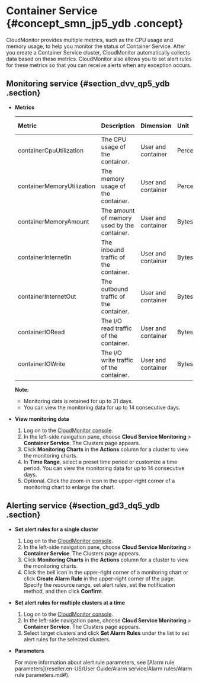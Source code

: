# Container Service {#concept_smn_jp5_ydb .concept}

CloudMonitor provides multiple metrics, such as the CPU usage and memory usage, to help you monitor the status of Container Service. After you create a Container Service cluster, CloudMonitor automatically collects data based on these metrics. CloudMonitor also allows you to set alert rules for these metrics so that you can receive alerts when any exception occurs.

## Monitoring service {#section_dvv_qp5_ydb .section}

-   **Metrics** 

    |Metric|Description|Dimension|Unit|Minimum frequency|
    |:-----|:----------|:--------|:---|:----------------|
    |containerCpuUtilization|The CPU usage of the container.|User and container|Percentage|30 seconds|
    |containerMemoryUtilization|The memory usage of the container.|User and container|Percentage|30 seconds|
    |containerMemoryAmount|The amount of memory used by the container.|User and container|Bytes|30 seconds|
    |containerInternetIn|The inbound traffic of the container.|User and container|Bytes|30 seconds|
    |containerInternetOut|The outbound traffic of the container.|User and container|Bytes|30 seconds|
    |containerIORead|The I/O read traffic of the container.|User and container|Bytes|30 seconds|
    |containerIOWrite|The I/O write traffic of the container.|User and container|Bytes|30 seconds|

    **Note:** 

    -   Monitoring data is retained for up to 31 days.
    -   You can view the monitoring data for up to 14 consecutive days.
-   **View monitoring data** 
    1.  Log on to the [CloudMonitor console](https://partners-intl.console.aliyun.com/#/cms).
    2.  In the left-side navigation pane, choose **Cloud Service Monitoring** \> **Container Service**. The Clusters page appears.
    3.  Click **Monitoring Charts** in the **Actions** column for a cluster to view the monitoring charts.
    4.  In **Time Range**, select a preset time period or customize a time period. You can view the monitoring data for up to 14 consecutive days.
    5.  Optional. Click the zoom-in icon in the upper-right corner of a monitoring chart to enlarge the chart.

## Alerting service {#section_gd3_dq5_ydb .section}

-   **Set alert rules for a single cluster** 
    1.  Log on to the [CloudMonitor console](https://partners-intl.console.aliyun.com/#/cms).
    2.  In the left-side navigation pane, choose **Cloud Service Monitoring** \> **Container Service**. The Clusters page appears.
    3.  Click **Monitoring Charts** in the **Actions** column for a cluster to view the monitoring charts.
    4.  Click the bell icon in the upper-right corner of a monitoring chart or click **Create Alarm Rule** in the upper-right corner of the page. Specify the resource range, set alert rules, set the notification method, and then click **Confirm**.
-   **Set alert rules for multiple clusters at a time** 
    1.  Log on to the [CloudMonitor console](https://partners-intl.console.aliyun.com/#/cms).
    2.  In the left-side navigation pane, choose **Cloud Service Monitoring** \> **Container Service**. The Clusters page appears.
    3.  Select target clusters and click **Set Alarm Rules** under the list to set alert rules for the selected clusters.
-   **Parameters** 

    For more information about alert rule parameters, see [Alarm rule parameters](reseller.en-US/User Guide/Alarm service/Alarm rules/Alarm rule parameters.md#).



